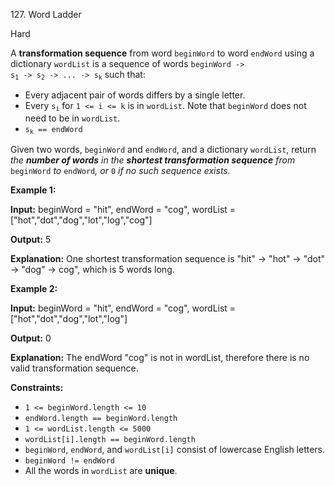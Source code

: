 127\. Word Ladder

Hard

A **transformation sequence** from word `beginWord` to word `endWord` using a dictionary `wordList` is a sequence of words <code>beginWord -> s<sub>1</sub> -> s<sub>2</sub> -> ... -> s<sub>k</sub></code> such that:

*   Every adjacent pair of words differs by a single letter.
*   Every <code>s<sub>i</sub></code> for `1 <= i <= k` is in `wordList`. Note that `beginWord` does not need to be in `wordList`.
*   <code>s<sub>k</sub> == endWord</code>

Given two words, `beginWord` and `endWord`, and a dictionary `wordList`, return _the **number of words** in the **shortest transformation sequence** from_ `beginWord` _to_ `endWord`_, or_ `0` _if no such sequence exists._

**Example 1:**

**Input:** beginWord = "hit", endWord = "cog", wordList = ["hot","dot","dog","lot","log","cog"]

**Output:** 5

**Explanation:** One shortest transformation sequence is "hit" -> "hot" -> "dot" -> "dog" -> cog", which is 5 words long. 

**Example 2:**

**Input:** beginWord = "hit", endWord = "cog", wordList = ["hot","dot","dog","lot","log"]

**Output:** 0

**Explanation:** The endWord "cog" is not in wordList, therefore there is no valid transformation sequence. 

**Constraints:**

*   `1 <= beginWord.length <= 10`
*   `endWord.length == beginWord.length`
*   `1 <= wordList.length <= 5000`
*   `wordList[i].length == beginWord.length`
*   `beginWord`, `endWord`, and `wordList[i]` consist of lowercase English letters.
*   `beginWord != endWord`
*   All the words in `wordList` are **unique**.